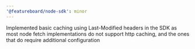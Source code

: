 ```yaml
---
'@featureboard/node-sdk': minor
---
```


Implemented basic caching using Last-Modified headers in the SDK as most node fetch implementations do not support http caching, and the ones that do require additional configuration
